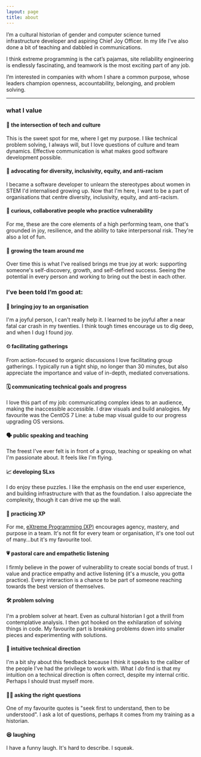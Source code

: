 ```yaml
---
layout: page
title: about
---
```


I’m a cultural historian of gender and computer science turned infrastructure developer and aspiring Chief Joy Officer. In my life I've also done a bit of teaching and dabbled in communications.

I think extreme programming is the cat’s pajamas, site reliability engineering is endlessly fascinating, and teamwork is the most exciting part of any job. 

I’m interested in companies with whom I share a common purpose, whose leaders champion openness, accountability, belonging, and problem solving.

__________________________________________

### what I value

#### 🔀 the intersection of tech and culture
This is the sweet spot for me, where I get my purpose. I like technical problem solving, I always will, but I love questions of culture and team dynamics. Effective communication is what makes good software development possible.

#### 🌈 advocating for diversity, inclusivity, equity, and anti-racism
I became a software developer to unlearn the stereotypes about women in STEM I'd internalised growing up. Now that I'm here, I want to be a part of organisations that centre diversity, inclusivity, equity, and anti-racism.

#### 👐 curious, collaborative people who practice vulnerability
For me, these are the core elements of a high performing team, one that's grounded in joy, resilience, and the ability to take interpersonal risk. They're also a lot of fun.

#### 🌱 growing the team around me
Over time this is what I've realised brings me true joy at work: supporting someone's self-discovery, growth, and self-defined success. Seeing the potential in every person and working to bring out the best in each other.

### I’ve been told I’m good at:

#### 💫 bringing joy to an organisation
I'm a joyful person, I can't really help it. I learned to be joyful after a near fatal car crash in my twenties. I think tough times encourage us to dig deep, and when I dug I found joy.

#### ⏲ facilitating gatherings 
From action-focused to organic discussions I love facilitating group gatherings. I typically run a tight ship, no longer than 30 minutes, but also appreciate the importance and value of in-depth, mediated conversations.

#### 🗓 communicating technical goals and progress
I love this part of my job: communicating complex ideas to an audience, making the inaccessible accessible. I draw visuals and build analogies. My favourite was the CentOS 7 Line: a tube map visual guide to our progress upgrading OS versions.
 
#### 🗣 public speaking and teaching
The freest I've ever felt is in front of a group, teaching or speaking on what I'm passionate about. It feels like I'm flying.

#### 📈 developing SLxs
I do enjoy these puzzles. I like the emphasis on the end user experience, and building infrastructure with that as the foundation. I also appreciate the complexity, though it can drive me up the wall. 

#### 👥 practicing XP
For me, [eXtreme Programming (XP)](https://en.wikipedia.org/wiki/Extreme_programming) encourages agency, mastery, and purpose in a team. It's not fit for every team or organisation, it's one tool out of many...but it's my favourite tool.

#### 💗 pastoral care and empathetic listening
I firmly believe in the power of vulnerability to create social bonds of trust. I value and practice empathy and active listening (it's a muscle, you gotta practice). Every interaction is a chance to be part of someone reaching towards the best version of themselves.

#### 🛠 problem solving
I'm a problem solver at heart. Even as cultural historian I got a thrill from contemplative analysis. I then got hooked on the exhilaration of solving things in code. My favourite part is breaking problems down into smaller pieces and experimenting with solutions.

#### 🧭 intuitive technical direction
I'm a bit shy about this feedback because I think it speaks to the caliber of the people I've had the privilege to work with. What I _do_ find is that my intuition on a technical direction is often correct, despite my internal critic. Perhaps I should trust myself more.
 
#### 🙋‍♀️ ‍asking the right questions
One of my favourite quotes is "seek first to understand, then to be understood". I ask a lot of questions, perhaps it comes from my training as a historian.

#### 😆 laughing
I have a funny laugh. It's hard to describe. I squeak.